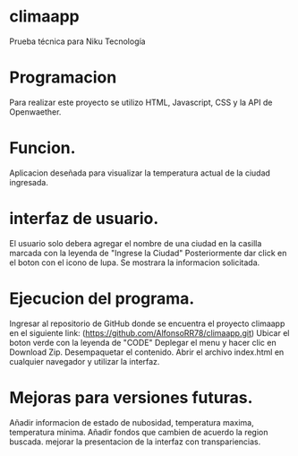 # climaapp
Prueba técnica para Niku Tecnología

# Programacion
Para realizar este proyecto se utilizo HTML, Javascript, CSS y la API de Openwaether.

# Funcion.
Aplicacion deseñada para visualizar la temperatura actual de la ciudad ingresada.

# interfaz de usuario.
El usuario solo debera agregar el nombre de una ciudad en la casilla marcada con la leyenda de "Ingrese la Ciudad"
Posteriormente dar click en el boton con el icono de lupa.
Se mostrara la informacion solicitada.

# Ejecucion del programa.
Ingresar al repositorio de GitHub donde se encuentra el proyecto climaapp en el siguiente link: (https://github.com/AlfonsoRR78/climaapp.git) 
Ubicar el boton verde con la leyenda de "CODE"
Deplegar el menu y hacer clic en Download Zip.
Desempaquetar el contenido.
Abrir el archivo index.html en cualquier navegador y utilizar la interfaz.

# Mejoras para versiones futuras.
Añadir informacion de estado de nubosidad, temperatura maxima, temperatura minima.
Añadir fondos que cambien de acuerdo la region buscada.
mejorar la presentacion de la interfaz con transpariencias.
